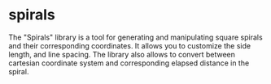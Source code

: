 # spirals
The "Spirals" library is a tool for generating and manipulating square spirals and their corresponding coordinates. It allows you to customize the side length, and line spacing. The library also allows to convert between cartesian coordinate system and corresponding elapsed distance in the spiral.
